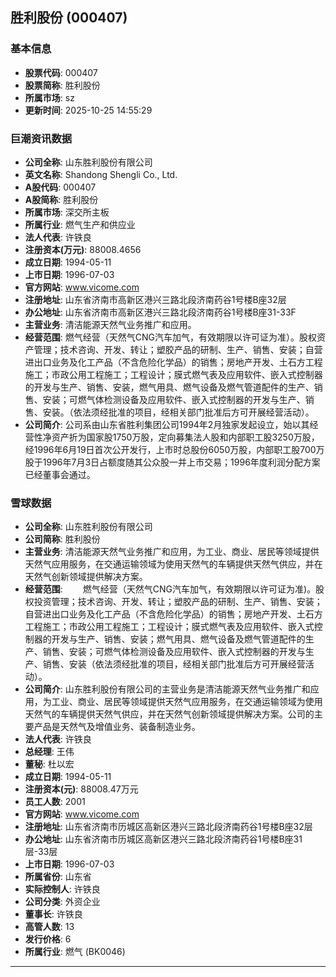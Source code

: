 ## 胜利股份 (000407)

### 基本信息

- **股票代码**: 000407
- **股票简称**: 胜利股份
- **所属市场**: sz
- **更新时间**: 2025-10-25 14:55:29

### 巨潮资讯数据

- **公司全称**: 山东胜利股份有限公司
- **英文名称**: Shandong Shengli Co., Ltd.
- **A股代码**: 000407
- **A股简称**: 胜利股份
- **所属市场**: 深交所主板
- **所属行业**: 燃气生产和供应业
- **法人代表**: 许铁良
- **注册资本(万元)**: 88008.4656
- **成立日期**: 1994-05-11
- **上市日期**: 1996-07-03
- **官方网站**: www.vicome.com
- **注册地址**: 山东省济南市高新区港兴三路北段济南药谷1号楼B座32层
- **办公地址**: 山东省济南市高新区港兴三路北段济南药谷1号楼B座31-33F
- **主营业务**: 清洁能源天然气业务推广和应用。
- **经营范围**: 燃气经营（天然气CNG汽车加气，有效期限以许可证为准）。股权资产管理；技术咨询、开发、转让；塑胶产品的研制、生产、销售、安装；自营进出口业务及化工产品（不含危险化学品）的销售；房地产开发、土石方工程施工；市政公用工程施工；工程设计；膜式燃气表及应用软件、嵌入式控制器的开发与生产、销售、安装，燃气用具、燃气设备及燃气管道配件的生产、销售、安装；可燃气体检测设备及应用软件、嵌入式控制器的开发与生产、销售、安装。（依法须经批准的项目，经相关部门批准后方可开展经营活动）。
- **公司简介**: 公司系由山东省胜利集团公司1994年2月独家发起设立，始以其经营性净资产折为国家股1750万股，定向募集法人股和内部职工股3250万股，经1996年6月19日首次公开发行，上市时总股份6050万股，内部职工股700万股于1996年7月3日占额度随其公众股一并上市交易；1996年度利润分配方案已经董事会通过。

### 雪球数据

- **公司全称**: 山东胜利股份有限公司
- **公司简称**: 胜利股份
- **主营业务**: 清洁能源天然气业务推广和应用，为工业、商业、居民等领域提供天然气应用服务，在交通运输领域为使用天然气的车辆提供天然气供应，并在天然气创新领域提供解决方案。
- **经营范围**: 　　燃气经营（天然气CNG汽车加气，有效期限以许可证为准)。股权投资管理；技术咨询、开发、转让；塑胶产品的研制、生产、销售、安装；自营进出口业务及化工产品（不含危险化学品）的销售；房地产开发、土石方工程施工；市政公用工程施工；工程设计；膜式燃气表及应用软件、嵌入式控制器的开发与生产、销售、安装；燃气用具、燃气设备及燃气管道配件的生产、销售、安装；可燃气体检测设备及应用软件、嵌入式控制器的开发与生产、销售、安装（依法须经批准的项目，经相关部门批准后方可开展经营活动）。
- **公司简介**: 山东胜利股份有限公司的主营业务是清洁能源天然气业务推广和应用，为工业、商业、居民等领域提供天然气应用服务，在交通运输领域为使用天然气的车辆提供天然气供应，并在天然气创新领域提供解决方案。公司的主要产品是天然气及增值业务、装备制造业务。
- **法人代表**: 许铁良
- **总经理**: 王伟
- **董秘**: 杜以宏
- **成立日期**: 1994-05-11
- **注册资本(元)**: 88008.47万元
- **员工人数**: 2001
- **官方网站**: www.vicome.com
- **注册地址**: 山东省济南市历城区高新区港兴三路北段济南药谷1号楼B座32层
- **办公地址**: 山东省济南市历城区高新区港兴三路北段济南药谷1号楼B座31层-33层
- **上市日期**: 1996-07-03
- **所属省份**: 山东省
- **实际控制人**: 许铁良
- **公司分类**: 外资企业
- **董事长**: 许铁良
- **高管人数**: 13
- **发行价格**: 6
- **所属行业**: 燃气 (BK0046)

---
